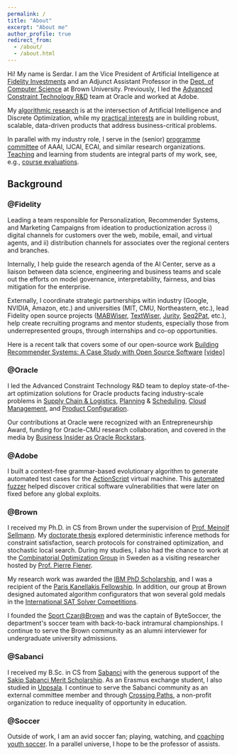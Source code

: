 ```yaml
---
permalink: /
title: "About"
excerpt: "About me"
author_profile: true
redirect_from: 
  - /about/
  - /about.html
---
```


Hi! My name is Serdar. I am the Vice President of Artificial Intelligence at [Fidelity Investments](https://www.fidelitylabs.com/) and an Adjunct Assistant Professor in the [Dept. of Computer Science](http://cs.brown.edu/) at Brown University. Previously, I led the [Advanced Constraint Technology R&D](https://www.oracle.com/artificial-intelligence/) team at Oracle and worked at Adobe.

My [algorithmic research](https://skadio.github.io/publications/) is at the intersection of Artificial Intelligence and Discrete Optimization, while my [practical interests](https://skadio.github.io/software/) are in building robust, scalable, data-driven products that address business-critical problems. 

In parallel with my industry role, I serve in the (senior) [programme committee](https://skadio.github.io/service/) of AAAI, IJCAI, ECAI, and similar research organizations. [Teaching](https://skadio.github.io/teaching/) and learning from students are integral parts of my work, see, e.g., [course evaluations](https://github.com/skadio/skadio.github.io/blob/master/files/Student_Evaluations.pdf). 

## Background

### @Fidelity

Leading a team responsible for Personalization, Recommender Systems, and Marketing Campaigns from ideation to productionization across i) digital channels for customers over the web, mobile, email, and virtual agents, and ii) distribution channels for associates over the regional centers and branches. 

Internally, I help guide the research agenda of the AI Center, serve as a liaison between data science, engineering and business teams and scale out the efforts on model governance, interpretability, fairness, and bias mitigation for the enterprise. 

Externally, I coordinate strategic partnerships witin industry (Google, NVIDIA, Amazon, etc.) and universities (MIT, CMU, Northeastern, etc.), lead Fidelity open source projects ([MABWiser](https://github.com/fidelity/mabwiser), [TextWiser](https://github.com/fidelity/textwiser), [Jurity](https://github.com/fidelity/jurity), [Seq2Pat](https://github.com/fidelity/seq2pat), etc.), help create recruiting programs and mentor students, especially those from underrepresented groups, through internships and co-op opportunities.

Here is a recent talk that covers some of our open-source work [Building Recommender Systems: A Case Study with Open Source Software](https://2021.allthingsopen.org/sessions/building-recommender-systems-a-case-study-with-open-source-software/) [[video]](https://www.youtube.com/watch?v=54d_YUalvOA)

### @Oracle

I led the Advanced Constraint Technology R&D team to deploy state-of-the-art optimization solutions for Oracle products facing industry-scale problems in [Supply Chain & Logistics](https://www.oracle.com/scm/), [Planning](https://www.oracle.com/erp/) & [Scheduling](https://www.oracle.com/human-capital-management/), [Cloud Management](https://www.oracle.com/java/coherence/), and [Product Configuration](https://www.oracle.com/cx/). 

Our contributions at Oracle were recognized with an Entrepreneurship Award, funding for Oracle-CMU research collaboration, and covered in the media by [Business Insider as Oracle Rockstars](https://www.businessinsider.com/oracle-rock-star-engineers-2016-3?op=0#serdar-kadioglu-turning-theory-into-products-21).

### @Adobe

I built a context-free grammar-based evolutionary algorithm to generate automated test cases for the [ActionScript](https://en.wikipedia.org/wiki/ActionScript) virtual machine. This [automated fuzzer](https://en.wikipedia.org/wiki/Fuzzing) helped discover critical software vulnerabilities that were later on fixed before any global exploits.

### @Brown

I received my Ph.D. in CS from Brown under the supervision of [Prof. Meinolf Sellmann](https://en.wikipedia.org/wiki/Meinolf_Sellmann). My [doctorate thesis](http://cs.brown.edu/research/pubs/theses/phd/2012/kadioglu.pdf) explored deterministic inference methods for constraint satisfaction, search protocols for constrained optimization, and stochastic local search. During my studies, I also had the chance to work at the [Combinatorial Optimization Group](http://www.it.uu.se/research/group/astra) in Sweden as a visiting researcher hosted by [Prof. Pierre Flener](http://user.it.uu.se/~pierref/).

My research work was awarded the [IBM PhD Scholarship](http://www.research.ibm.com/university/awards/phdfellowship.shtml), and I was a recipient of the [Paris Kanellakis Fellowship](https://en.wikipedia.org/wiki/Paris_Kanellakis). In addition, our group at Brown designed automated algorithm configurators that won several gold medals in the [International SAT Solver Competitions](http://www.satcompetition.org/). 

I founded the [Sport Czar@Brown](http://cs.brown.edu/degrees/misc/jobs/jobs.html#sport) and was the captain of ByteSoccer, the department's soccer team with back-to-back intramural championships. I continue to serve the Brown community as an alumni interviewer for undergraduate university admissions. 

### @Sabanci

I received my B.Sc. in CS from [Sabanci](https://cs.sabanciuniv.edu/) with the generous support of the [Sakip Sabanci Merit Scholarship](https://www.sabanciuniv.edu/en/scholarship-opportunities-offered-during-education-period). As an Erasmus exchange student, I also studied in [Uppsala](https://www.it.uu.se/research/computing_science). I continue to serve the Sabanci community as an external committee member and through [Crossing Paths](https://www.kesisenyollar.org/), a non-profit organization to reduce inequality of opportunity in education. 

### @Soccer

Outside of work, I am an avid soccer fan; playing, watching, and [coaching youth soccer](https://www.sportsmanager.us/readingyouthsoccer.htm). In a parallel universe, I hope to be the professor of assists. 
